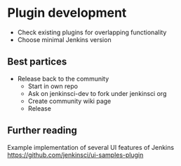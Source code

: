 # Plugin development

- Check existing plugins for overlapping functionality
- Choose minimal Jenkins version

## Best partices

- Release back to the community
  - Start in own repo
  - Ask on jenkinsci-dev to fork under jenkinsci org
  - Create community wiki page
  - Release

## Further reading

Example implementation of several UI features of Jenkins
https://github.com/jenkinsci/ui-samples-plugin
